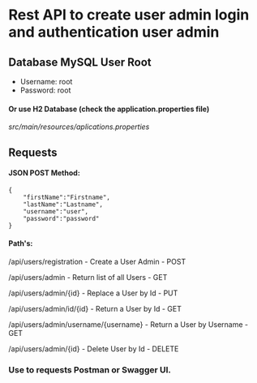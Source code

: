 # Rest API to create user admin login and authentication user admin

## Database MySQL User Root
- Username: root
- Password: root

#### Or use H2 Database (check the application.properties file)

*src/main/resources/aplications.properties*

## Requests

#### JSON POST Method:
```
{
    "firstName":"Firstname",
    "lastName":"Lastname",
    "username":"user",
    "password":"password"
}
```

#### Path's:

/api/users/registration - Create a User Admin - POST

/api/users/admin - Return list of all Users - GET 

/api/users/admin/{id} - Replace a User by Id - PUT

/api/users/admin/id/{id} - Return a User by Id - GET

/api/users/admin/username/{username} - Return a User by Username - GET

/api/users/admin/{id} - Delete User by Id - DELETE

### Use to requests Postman or Swagger UI.
